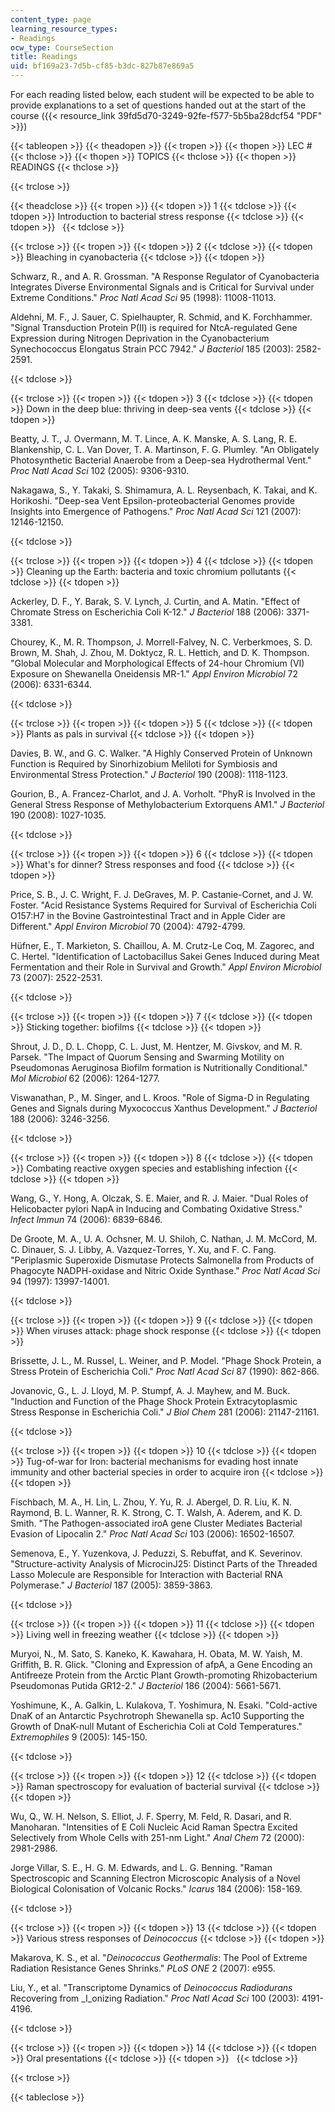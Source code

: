 ```yaml
---
content_type: page
learning_resource_types:
- Readings
ocw_type: CourseSection
title: Readings
uid: bf169a23-7d5b-cf85-b3dc-827b87e869a5
---
```


For each reading listed below, each student will be expected to be able to provide explanations to a set of questions handed out at the start of the course ({{< resource_link 39fd5d70-3249-92fe-f577-5b5ba28dcf54 "PDF" >}})

{{< tableopen >}}
{{< theadopen >}}
{{< tropen >}}
{{< thopen >}}
LEC #
{{< thclose >}}
{{< thopen >}}
TOPICS
{{< thclose >}}
{{< thopen >}}
READINGS
{{< thclose >}}

{{< trclose >}}

{{< theadclose >}}
{{< tropen >}}
{{< tdopen >}}
1
{{< tdclose >}}
{{< tdopen >}}
Introduction to bacterial stress response
{{< tdclose >}}
{{< tdopen >}}
 
{{< tdclose >}}

{{< trclose >}}
{{< tropen >}}
{{< tdopen >}}
2
{{< tdclose >}}
{{< tdopen >}}
Bleaching in cyanobacteria
{{< tdclose >}}
{{< tdopen >}}


Schwarz, R., and A. R. Grossman. "A Response Regulator of Cyanobacteria Integrates Diverse Environmental Signals and is Critical for Survival under Extreme Conditions." _Proc Natl Acad Sci_ 95 (1998): 11008-11013.

Aldehni, M. F., J. Sauer, C. Spielhaupter, R. Schmid, and K. Forchhammer. "Signal Transduction Protein P(II) is required for NtcA-regulated Gene Expression during Nitrogen Deprivation in the Cyanobacterium Synechococcus Elongatus Strain PCC 7942." _J Bacteriol_ 185 (2003): 2582-2591.


{{< tdclose >}}

{{< trclose >}}
{{< tropen >}}
{{< tdopen >}}
3
{{< tdclose >}}
{{< tdopen >}}
Down in the deep blue: thriving in deep-sea vents
{{< tdclose >}}
{{< tdopen >}}


Beatty, J. T., J. Overmann, M. T. Lince, A. K. Manske, A. S. Lang, R. E. Blankenship, C. L. Van Dover, T. A. Martinson, F. G. Plumley. "An Obligately Photosynthetic Bacterial Anaerobe from a Deep-sea Hydrothermal Vent." _Proc Natl Acad Sci_ 102 (2005): 9306-9310.

Nakagawa, S., Y. Takaki, S. Shimamura, A. L. Reysenbach, K. Takai, and K. Horikoshi. "Deep-sea Vent Epsilon-proteobacterial Genomes provide Insights into Emergence of Pathogens." _Proc Natl Acad Sci_ 121 (2007): 12146-12150.


{{< tdclose >}}

{{< trclose >}}
{{< tropen >}}
{{< tdopen >}}
4
{{< tdclose >}}
{{< tdopen >}}
Cleaning up the Earth: bacteria and toxic chromium pollutants
{{< tdclose >}}
{{< tdopen >}}


Ackerley, D. F., Y. Barak, S. V. Lynch, J. Curtin, and A. Matin. "Effect of Chromate Stress on Escherichia Coli K-12." _J Bacteriol_ 188 (2006): 3371-3381.

Chourey, K., M. R. Thompson, J. Morrell-Falvey, N. C. Verberkmoes, S. D. Brown, M. Shah, J. Zhou, M. Doktycz, R. L. Hettich, and D. K. Thompson. "Global Molecular and Morphological Effects of 24-hour Chromium (VI) Exposure on Shewanella Oneidensis MR-1." _Appl Environ Microbiol_ 72 (2006): 6331-6344.


{{< tdclose >}}

{{< trclose >}}
{{< tropen >}}
{{< tdopen >}}
5
{{< tdclose >}}
{{< tdopen >}}
Plants as pals in survival
{{< tdclose >}}
{{< tdopen >}}


Davies, B. W., and G. C. Walker. "A Highly Conserved Protein of Unknown Function is Required by Sinorhizobium Meliloti for Symbiosis and Environmental Stress Protection." _J Bacteriol_ 190 (2008): 1118-1123.

Gourion, B., A. Francez-Charlot, and J. A. Vorholt. "PhyR is Involved in the General Stress Response of Methylobacterium Extorquens AM1." _J Bacteriol_ 190 (2008): 1027-1035.


{{< tdclose >}}

{{< trclose >}}
{{< tropen >}}
{{< tdopen >}}
6
{{< tdclose >}}
{{< tdopen >}}
What's for dinner? Stress responses and food
{{< tdclose >}}
{{< tdopen >}}


Price, S. B., J. C. Wright, F. J. DeGraves, M. P. Castanie-Cornet, and J. W. Foster. "Acid Resistance Systems Required for Survival of Escherichia Coli O157:H7 in the Bovine Gastrointestinal Tract and in Apple Cider are Different." _Appl Environ Microbiol_ 70 (2004): 4792-4799.

Hüfner, E., T. Markieton, S. Chaillou, A. M. Crutz-Le Coq, M. Zagorec, and C. Hertel. "Identification of Lactobacillus Sakei Genes Induced during Meat Fermentation and their Role in Survival and Growth." _Appl Environ Microbiol_ 73 (2007): 2522-2531.


{{< tdclose >}}

{{< trclose >}}
{{< tropen >}}
{{< tdopen >}}
7
{{< tdclose >}}
{{< tdopen >}}
Sticking together: biofilms
{{< tdclose >}}
{{< tdopen >}}


Shrout, J. D., D. L. Chopp, C. L. Just, M. Hentzer, M. Givskov, and M. R. Parsek. "The Impact of Quorum Sensing and Swarming Motility on Pseudomonas Aeruginosa Biofilm formation is Nutritionally Conditional." _Mol Microbiol_ 62 (2006): 1264-1277.

Viswanathan, P., M. Singer, and L. Kroos. "Role of Sigma-D in Regulating Genes and Signals during Myxococcus Xanthus Development." _J Bacteriol_ 188 (2006): 3246-3256.


{{< tdclose >}}

{{< trclose >}}
{{< tropen >}}
{{< tdopen >}}
8
{{< tdclose >}}
{{< tdopen >}}
Combating reactive oxygen species and establishing infection
{{< tdclose >}}
{{< tdopen >}}


Wang, G., Y. Hong, A. Olczak, S. E. Maier, and R. J. Maier. "Dual Roles of Helicobacter pylori NapA in Inducing and Combating Oxidative Stress." _Infect Immun_ 74 (2006): 6839-6846.

De Groote, M. A., U. A. Ochsner, M. U. Shiloh, C. Nathan, J. M. McCord, M. C. Dinauer, S. J. Libby, A. Vazquez-Torres, Y. Xu, and F. C. Fang. "Periplasmic Superoxide Dismutase Protects Salmonella from Products of Phagocyte NADPH-oxidase and Nitric Oxide Synthase." _Proc Natl Acad Sci_ 94 (1997): 13997-14001.


{{< tdclose >}}

{{< trclose >}}
{{< tropen >}}
{{< tdopen >}}
9
{{< tdclose >}}
{{< tdopen >}}
When viruses attack: phage shock response
{{< tdclose >}}
{{< tdopen >}}


Brissette, J. L., M. Russel, L. Weiner, and P. Model. "Phage Shock Protein, a Stress Protein of Escherichia Coli." _Proc Natl Acad Sci_ 87 (1990): 862-866.

Jovanovic, G., L. J. Lloyd, M. P. Stumpf, A. J. Mayhew, and M. Buck. "Induction and Function of the Phage Shock Protein Extracytoplasmic Stress Response in Escherichia Coli." _J Biol Chem_ 281 (2006): 21147-21161.


{{< tdclose >}}

{{< trclose >}}
{{< tropen >}}
{{< tdopen >}}
10
{{< tdclose >}}
{{< tdopen >}}
Tug-of-war for Iron: bacterial mechanisms for evading host innate immunity and other bacterial species in order to acquire iron
{{< tdclose >}}
{{< tdopen >}}


Fischbach, M. A., H. Lin, L. Zhou, Y. Yu, R. J. Abergel, D. R. Liu, K. N. Raymond, B. L. Wanner, R. K. Strong, C. T. Walsh, A. Aderem, and K. D. Smith. "The Pathogen-associated iroA gene Cluster Mediates Bacterial Evasion of Lipocalin 2." _Proc Natl Acad Sci_ 103 (2006): 16502-16507.

Semenova, E., Y. Yuzenkova, J. Peduzzi, S. Rebuffat, and K. Severinov. "Structure-activity Analysis of MicrocinJ25: Distinct Parts of the Threaded Lasso Molecule are Responsible for Interaction with Bacterial RNA Polymerase." _J Bacteriol_ 187 (2005): 3859-3863.


{{< tdclose >}}

{{< trclose >}}
{{< tropen >}}
{{< tdopen >}}
11
{{< tdclose >}}
{{< tdopen >}}
Living well in freezing weather
{{< tdclose >}}
{{< tdopen >}}


Muryoi, N., M. Sato, S. Kaneko, K. Kawahara, H. Obata, M. W. Yaish, M. Griffith, B. R. Glick. "Cloning and Expression of afpA, a Gene Encoding an Antifreeze Protein from the Arctic Plant Growth-promoting Rhizobacterium Pseudomonas Putida GR12-2." _J Bacteriol_ 186 (2004): 5661-5671.

Yoshimune, K., A. Galkin, L. Kulakova, T. Yoshimura, N. Esaki. "Cold-active DnaK of an Antarctic Psychrotroph Shewanella sp. Ac10 Supporting the Growth of DnaK-null Mutant of Escherichia Coli at Cold Temperatures." _Extremophiles_ 9 (2005): 145-150.


{{< tdclose >}}

{{< trclose >}}
{{< tropen >}}
{{< tdopen >}}
12
{{< tdclose >}}
{{< tdopen >}}
Raman spectroscopy for evaluation of bacterial survival
{{< tdclose >}}
{{< tdopen >}}


Wu, Q., W. H. Nelson, S. Elliot, J. F. Sperry, M. Feld, R. Dasari, and R. Manoharan. "Intensities of E Coli Nucleic Acid Raman Spectra Excited Selectively from Whole Cells with 251-nm Light." _Anal Chem_ 72 (2000): 2981-2986.

Jorge Villar, S. E., H. G. M. Edwards, and L. G. Benning. "Raman Spectroscopic and Scanning Electron Microscopic Analysis of a Novel Biological Colonisation of Volcanic Rocks." _Icarus_ 184 (2006): 158-169.


{{< tdclose >}}

{{< trclose >}}
{{< tropen >}}
{{< tdopen >}}
13
{{< tdclose >}}
{{< tdopen >}}
Various stress responses of _Deinococcus_
{{< tdclose >}}
{{< tdopen >}}


Makarova, K. S., et al. "_Deinococcus Geothermalis_: The Pool of Extreme Radiation Resistance Genes Shrinks." _PLoS ONE_ 2 (2007): e955.

Liu, Y., et al. "Transcriptome Dynamics of _Deinococcus Radiodurans_ Recovering from _I_onizing Radiation." _Proc Natl Acad Sci_ 100 (2003): 4191-4196.


{{< tdclose >}}

{{< trclose >}}
{{< tropen >}}
{{< tdopen >}}
14
{{< tdclose >}}
{{< tdopen >}}
Oral presentations
{{< tdclose >}}
{{< tdopen >}}
 
{{< tdclose >}}

{{< trclose >}}

{{< tableclose >}}